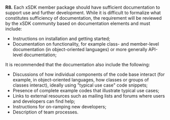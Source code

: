 **R8.** Each xSDK member package should have sufficient documentation to support use and further development.
While it is difficult to formalize what constitutes sufficiency of documentation, the requirement will be reviewed by the
xSDK community based on documentation elements and must include:
  * Instructions on installation and getting started;
  * Documentation on functionality, for example class- and member-level documentation (in object-oriented languages) or more generally API-level documentation;

It is recommended that the documentation also include the following:
  * Discussions of how individual components of the code base interact (for example, in object-oriented languages, how classes or groups of classes interact), ideally using "typical use case" code snippets;
  * Presence of complete example codes that illustrate typical use cases;
  * Links to external resources such as mailing lists and forums where users and developers can find help;
  * Instructions for on-ramping new developers;
  * Description of team processes.
